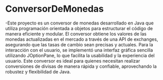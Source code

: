 # ConversorDeMonedas
<p> -Este proyecto es un conversor de monedas desarrollado en Java que utiliza programación orientada a objetos para estructurar el código de manera eficiente y modular.
  El conversor obtiene los valores de las monedas actualizadas en el mercado a través de una API de exchanges, asegurando que las tasas de cambio sean precisas y actuales.
  Para la interacción con el usuario, se implementó una interfaz gráfica sencilla utilizando JOptionPane, lo que facilita la usabilidad y la experiencia del usuario.
  Este conversor es ideal para quienes necesitan realizar conversiones de divisas de manera rápida y confiable, aprovechando la robustez y flexibilidad de Java.
</p>
